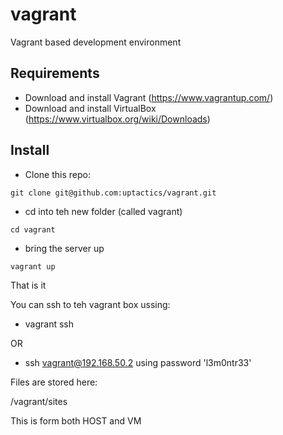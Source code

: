 # vagrant

Vagrant based development environment

## Requirements

* Download and install Vagrant (https://www.vagrantup.com/)
* Download and install VirtualBox (https://www.virtualbox.org/wiki/Downloads)

## Install

* Clone this repo: 

```git clone git@github.com:uptactics/vagrant.git```

* cd into teh new folder (called vagrant) 

```cd vagrant```

* bring the server up 

```vagrant up```

That is it

You can ssh to teh vagrant box ussing:

* vagrant ssh

OR

* ssh vagrant@192.168.50.2 using password 'l3m0ntr33'

Files are stored here: 

/vagrant/sites

This is form both HOST and VM


